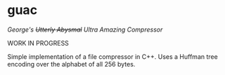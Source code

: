 # guac

_George's ~~Utterly Abysmal~~ Ultra Amazing Compressor_

WORK IN PROGRESS

Simple implementation of a file compressor in C++.
Uses a Huffman tree encoding over the alphabet of all 256 bytes.
